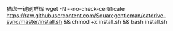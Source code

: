 猫盘一键刷群辉
wget -N --no-check-certificate https://raw.githubusercontent.com/Squaregentleman/catdrive-syno/master/install.sh && chmod +x install.sh && bash install.sh
